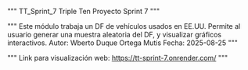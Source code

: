 """
TT_Sprint_7
Triple Ten Proyecto Sprint 7
"""

"""
Este módulo trabaja un DF de vehículos usados en EE.UU. 
Permite al usuario generar una muestra aleatoria del DF,
y visualizar gráficos interactivos.
Autor: Wberto Duque Ortega Mutis
Fecha: 2025-08-25
"""

"""
Link para visualización web:
https://tt-sprint-7.onrender.com/
"""
